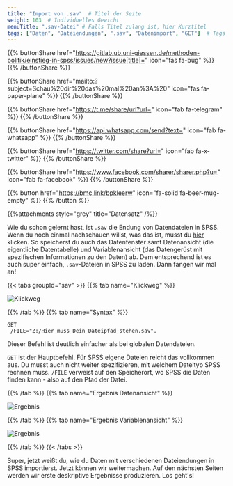```yaml
---
title: "Import von .sav"  # Titel der Seite
weight: 103  # Individuelles Gewicht 
menuTitle: ".sav-Datei" # Falls Titel zulang ist, hier Kurztitel
tags: ["Daten", "Dateiendungen", ".sav", "Datenimport", "GET"]  # Tags hiereinsetzen; Kurzwort, was auf der Seite passsiert
---
```


{{% buttonShare href="https://gitlab.ub.uni-giessen.de/methoden-politik/einstieg-in-spss/issues/new?issue[title]=" icon="fas fa-bug" %}} {{% /buttonShare %}} 

{{% buttonShare href="mailto:?subject=Schau%20dir%20das%20mal%20an%3A%20" icon="fas fa-paper-plane" %}} {{% /buttonShare %}}

{{% buttonShare href="https://t.me/share/url?url=" icon="fab fa-telegram" %}} {{% /buttonShare %}}

{{% buttonShare href="https://api.whatsapp.com/send?text=" icon="fab fa-whatsapp" %}} {{% /buttonShare %}}

{{% buttonShare href="https://twitter.com/share?url=" icon="fab fa-x-twitter" %}} {{% /buttonShare %}}

{{% buttonShare href="https://www.facebook.com/sharer/sharer.php?u=" icon="fab fa-facebook" %}} {{% /buttonShare %}}

{{% button href="https://bmc.link/bpkleerw" icon="fa-solid fa-beer-mug-empty" %}} {{% /button %}}

{{%attachments style=\"grey\" title=\"Datensatz\" /%}}

Wie du schon gelernt hast, ist `.sav` die Endung von Datendateien in SPSS. Wenn du noch einmal nachschauen willst, was das ist, musst du [hier](https://lehre.bpkleer.de/spss101/lb1/chapter1/page-2/) klicken. So speicherst du auch das Datenfenster samt Datenansicht (die eigentliche Datentabelle) und Variablenansicht (das Datengerüst mit spezifischen Informationen zu den Daten) ab. Dem entsprechend ist es auch super einfach, `.sav`-Dateien in SPSS zu laden. Dann fangen wir mal an!

{{< tabs groupId="sav" >}}
{{% tab name="Klickweg" %}}

![Klickweg](../gif/sav.gif)

{{% /tab %}}
{{% tab name="Syntax" %}}
```{SPSS}
GET 
 /FILE="Z:/Hier_muss_Dein_Dateipfad_stehen.sav".
```
Dieser Befehl ist deutlich einfacher als bei globalen Datendateien.

`GET` ist der Hauptbefehl. Für SPSS eigene Dateien reicht das vollkommen aus. Du musst auch nicht weiter spezifizieren, mit welchem Dateityp SPSS rechnen muss.
`/FILE` verweist auf den Speicherort, wo SPSS die Daten finden kann - also auf den Pfad der Datei.

{{% /tab %}}
{{% tab name="Ergebnis Datenansicht" %}}

![Ergebnis](../img/savdaten.png)

{{% /tab %}}
{{% tab name="Ergebnis Variablenansicht" %}}

![Ergebnis](../img/savvariablen.png)

{{% /tab %}}
{{< /tabs >}}

Super, jetzt weißt du, wie du Daten mit verschiedenen Dateiendungen in SPSS importierst. Jetzt können wir weitermachen. Auf den nächsten Seiten werden wir erste deskriptive Ergebnisse produzieren. Los geht's!

